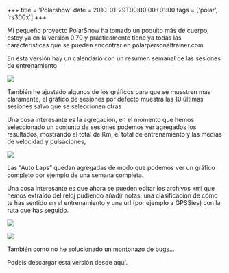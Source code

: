 +++
title = 'Polarshow'
date = 2010-01-29T00:00:00+01:00
tags = ['polar', 'rs300x']
+++

Mi pequeño proyecto PolarShow ha tomado un poquito más de cuerpo, estoy ya en la versión 0.70 y prácticamente tiene ya todas las características que se pueden encontrar en polarpersonaltrainer.com

En esta versión hay un calendario con un resumen semanal de las sesiones de entrenamiento


![](/images/Sharepoint/polar_070_1.png)

También he ajustado algunos de los gráficos para que se muestren más claramente, el gráfico de sesiones por defecto muestra las 10 últimas sesiones salvo que se seleccionen otras



Una cosa interesante es la agregación, en el momento que hemos seleccionado un conjunto de sesiones podemos ver agregados los resultados, mostrando el total de Km, el total de entrenamiento y las medias de velocidad y pulsaciones,

![](/images/Sharepoint/polar_070_2.png)


Las “Auto Laps” quedan agregadas de modo que podemos ver un gráfico completo por ejemplo de una semana completa.

Una cosa interesante es que ahora se pueden editar los archivos xml que hemos extraído del reloj pudiendo añadir notas, una clasificación de cómo te has sentido en el entrenamiento y una url (por ejemplo a GPSSies) con la ruta que has seguido.

![](/images/Sharepoint/polar_070_3.png)

![](/images/Sharepoint/polar_070_5.png)

También como no he solucionado un montonazo de bugs…

Podeís descargar esta versión desde aquí.